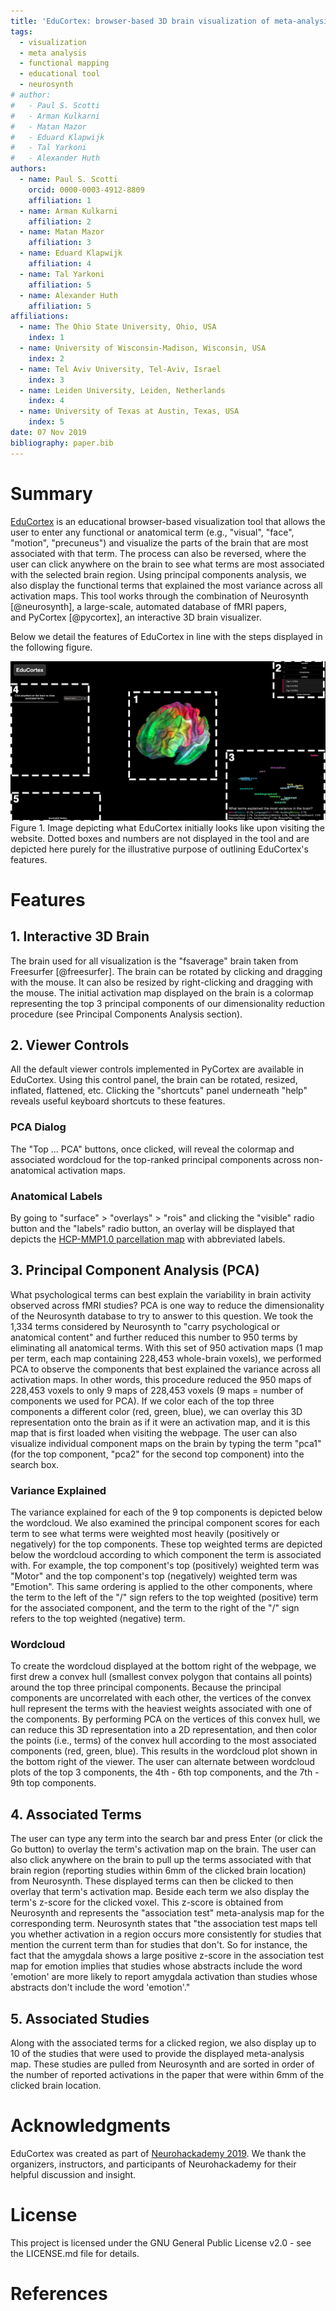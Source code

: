 ```yaml
---
title: 'EduCortex: browser-based 3D brain visualization of meta-analysis maps'
tags:
  - visualization
  - meta analysis
  - functional mapping
  - educational tool
  - neurosynth
# author:
#   - Paul S. Scotti
#   - Arman Kulkarni
#   - Matan Mazor
#   - Eduard Klapwijk
#   - Tal Yarkoni
#   - Alexander Huth
authors:
  - name: Paul S. Scotti
    orcid: 0000-0003-4912-8809
    affiliation: 1
  - name: Arman Kulkarni
    affiliation: 2
  - name: Matan Mazor
    affiliation: 3
  - name: Eduard Klapwijk
    affiliation: 4
  - name: Tal Yarkoni
    affiliation: 5
  - name: Alexander Huth
    affiliation: 5
affiliations:
  - name: The Ohio State University, Ohio, USA
    index: 1
  - name: University of Wisconsin-Madison, Wisconsin, USA
    index: 2
  - name: Tel Aviv University, Tel-Aviv, Israel
    index: 3
  - name: Leiden University, Leiden, Netherlands
    index: 4
  - name: University of Texas at Austin, Texas, USA
    index: 5
date: 07 Nov 2019
bibliography: paper.bib
---
```


# Summary
[EduCortex](http://paulscotti.github.io/educortex) is an educational browser-based visualization tool that allows the user to enter any functional or anatomical term (e.g., "visual", "face", "motion", "precuneus") and visualize the parts of the brain that are most associated with that term. The process can also be reversed, where the user can click anywhere on the brain to see what terms are most associated with the selected brain region. Using principal components analysis, we also display the functional terms that explained the most variance across all activation maps. This tool works through the combination of Neurosynth [@neurosynth], a large-scale, automated database of fMRI papers, and PyCortex [@pycortex], an interactive 3D brain visualizer.

Below we detail the features of EduCortex in line with the steps displayed in the following figure.

![EduCortex Diagram](figure1.png) Figure 1. Image depicting what EduCortex initially looks like upon visiting the website. Dotted boxes and numbers are not displayed in the tool and are depicted here purely for the illustrative purpose of outlining EduCortex's features.

# Features
## 1. Interactive 3D Brain
The brain used for all visualization is the "fsaverage" brain taken from Freesurfer [@freesurfer]. The brain can be rotated by clicking and dragging with the mouse. It can also be resized by right-clicking and dragging with the mouse. The initial activation map displayed on the brain is a colormap representing the top 3 principal components of our dimensionality reduction procedure (see Principal Components Analysis section). 

## 2. Viewer Controls
All the default viewer controls implemented in PyCortex are available in EduCortex. Using this control panel, the brain can be rotated, resized, inflated, flattened, etc. Clicking the "shortcuts" panel underneath "help" reveals useful keyboard shortcuts to these features.

### PCA Dialog
The "Top ... PCA" buttons, once clicked, will reveal the colormap and associated wordcloud for the top-ranked principal components across non-anatomical activation maps.

### Anatomical Labels
By going to "surface" > "overlays" > "rois" and clicking the "visible" radio button and the "labels" radio button, an overlay will be displayed that depicts the [HCP-MMP1.0 parcellation map](https://figshare.com/articles/HCP-MMP1_0_projected_on_fsaverage/3498446/2) with abbreviated labels.

## 3. Principal Component Analysis (PCA)
What psychological terms can best explain the variability in brain activity observed across fMRI studies? PCA is one way to reduce the dimensionality of the Neurosynth database to try to answer to this question. We took the 1,334 terms considered by Neurosynth to "carry psychological or anatomical content" and further reduced this number to 950 terms by eliminating all anatomical terms. With this set of 950 activation maps (1 map per term, each map containing 228,453 whole-brain voxels), we performed PCA to observe the components that best explained the variance across all activation maps. In other words, this procedure reduced the 950 maps of 228,453 voxels to only 9 maps of 228,453 voxels (9 maps = number of components we used for PCA). If we color each of the top three components a different color (red, green, blue), we can overlay this 3D representation onto the brain as if it were an activation map, and it is this map that is first loaded when visiting the webpage. The user can also visualize individual component maps on the brain by typing the term "pca1" (for the top component, "pca2" for the second top component) into the search box.

### Variance Explained
The variance explained for each of the 9 top components is depicted below the wordcloud. We also examined the principal component scores for each term to see what terms were weighted most heavily (positively or negatively) for the top components. These top weighted terms are depicted below the wordcloud according to which component the term is associated with. For example, the top component's top (positively) weighted term was "Motor" and the top component's top (negatively) weighted term was "Emotion". This same ordering is applied to the other components, where the term to the left of the "/" sign refers to the top weighted (positive) term for the associated component, and the term to the right of the "/" sign refers to the top weighted (negative) term.

### Wordcloud
To create the wordcloud displayed at the bottom right of the webpage, we first drew a convex hull (smallest convex polygon that contains all points) around the top three principal components. Because the principal components are uncorrelated with each other, the vertices of the convex hull represent the terms with the heaviest weights associated with one of the components. By performing PCA on the vertices of this convex hull, we can reduce this 3D representation into a 2D representation, and then color the points (i.e., terms) of the convex hull according to the most associated components (red, green, blue). This results in the wordcloud plot shown in the bottom right of the viewer. The user can alternate between wordcloud plots of the top 3 components, the 4th - 6th top components, and the 7th - 9th top components. 

## 4. Associated Terms
The user can type any term into the search bar and press Enter (or click the Go button) to overlay the term's activation map on the brain. The user can also click anywhere on the brain to pull up the terms associated with that brain region (reporting studies within 6mm of the clicked brain location) from Neurosynth. These displayed terms can then be clicked to then overlay that term's activation map. Beside each term we also display the term's z-score for the clicked voxel. This z-score is obtained from Neurosynth and represents the "association test" meta-analysis map for the corresponding term. Neurosynth states that "the association test maps tell you whether activation in a region occurs more consistently for studies that mention the current term than for studies that don't. So for instance, the fact that the amygdala shows a large positive z-score in the association test map for emotion implies that studies whose abstracts include the word 'emotion' are more likely to report amygdala activation than studies whose abstracts don't include the word 'emotion'."

## 5. Associated Studies
Along with the associated terms for a clicked region, we also display up to 10 of the studies that were used to provide the displayed meta-analysis map. These studies are pulled from Neurosynth and are sorted in order of the number of reported activations in the paper that were within 6mm of the clicked brain location.

# Acknowledgments
EduCortex was created as part of [Neurohackademy 2019](https://neurohackademy.org/). We thank the organizers, instructors, and participants of Neurohackademy for their helpful discussion and insight.

# License
This project is licensed under the GNU General Public License v2.0 - see the LICENSE.md file for details.

# References
